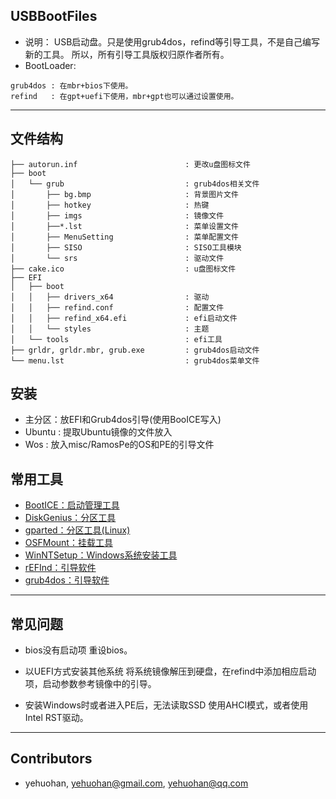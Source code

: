 ## USBBootFiles
 * 说明：
        USB启动盘。只是使用grub4dos，refind等引导工具，不是自己编写新的工具。
        所以，所有引导工具版权归原作者所有。
 * BootLoader:

```
grub4dos : 在mbr+bios下使用。
refind   : 在gpt+uefi下使用，mbr+gpt也可以通过设置使用。
```

---
## 文件结构

```
├── autorun.inf                        : 更改u盘图标文件
├── boot
│   └── grub                           : grub4dos相关文件
│       ├── bg.bmp                     : 背景图片文件
│       ├── hotkey                     : 热键
│       ├── imgs                       : 镜像文件
│       ├──*.lst                       : 菜单设置文件
│       ├── MenuSetting                : 菜单配置文件
│       ├── SISO                       : SISO工具模块
│       └── srs                        : 驱动文件
├── cake.ico                           : u盘图标文件
├── EFI
│   ├── boot
│   │   ├── drivers_x64                : 驱动
│   │   ├── refind.conf                : 配置文件
│   │   ├── refind_x64.efi             : efi启动文件
│   │   └── styles                     : 主题
│   └── tools                          : efi工具
├── grldr, grldr.mbr, grub.exe         : grub4dos启动文件
└── menu.lst                           : grub4dos菜单文件
```

## 安装
 - 主分区：放EFI和Grub4dos引导(使用BooICE写入)
 - Ubuntu : 提取Ubuntu镜像的文件放入
 - Wos : 放入misc/RamosPe的OS和PE的引导文件

## 常用工具

 - [BootICE：启动管理工具](http://www.ipauly.com/)
 - [DiskGenius：分区工具](http://www.diskgenius.cn/)
 - [gparted：分区工具(Linux)](https://gparted.org/)
 - [OSFMount：挂载工具](https://www.osforensics.com/tools/mount-disk-images.html)
 - [WinNTSetup：Windows系统安装工具](http://www.winntsetup.com)
 - [rEFInd：引导软件](http://www.rodsbooks.com/refind/)
 - [grub4dos：引导软件](http://grub4dos.chenall.net/)

---
## 常见问题
 - bios没有启动项
    重设bios。

 - 以UEFI方式安装其他系统
    将系统镜像解压到硬盘，在refind中添加相应启动项，启动参数参考镜像中的引导。

 - 安装Windows时或者进入PE后，无法读取SSD
    使用AHCI模式，或者使用Intel RST驱动。

---
## Contributors
 * yehuohan, yehuohan@gmail.com, yehuohan@qq.com


